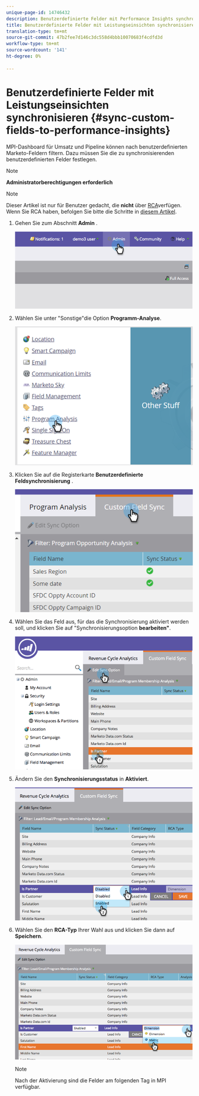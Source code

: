 ```yaml
---
unique-page-id: 14746432
description: Benutzerdefinierte Felder mit Performance Insights synchronisieren - Marketing to Docs - Produktdokumentation
title: Benutzerdefinierte Felder mit Leistungseinsichten synchronisieren
translation-type: tm+mt
source-git-commit: 47b2fee7d146c3dc558d4bbb10070683f4cdfd3d
workflow-type: tm+mt
source-wordcount: '141'
ht-degree: 0%

---
```



# Benutzerdefinierte Felder mit Leistungseinsichten synchronisieren {#sync-custom-fields-to-performance-insights}

MPI-Dashboard für Umsatz und Pipeline können nach benutzerdefinierten Marketo-Feldern filtern. Dazu müssen Sie die zu synchronisierenden benutzerdefinierten Felder festlegen.

>[!NOTE]
>
>**Administratorberechtigungen erforderlich**

>[!NOTE]
>
>Dieser Artikel ist nur für Benutzer gedacht, die **nicht** über [RCA](http://docs.marketo.com/x/lwIk)verfügen. Wenn Sie RCA haben, befolgen Sie bitte die Schritte in [diesem Artikel](http://docs.marketo.com/x/FQQk).

1. Gehen Sie zum Abschnitt **Admin** .

   ![](assets/image2014-9-19-9-3a51-3a11.png)

1. Wählen Sie unter &quot;Sonstige&quot;die Option **Programm-Analyse**.

   ![](assets/2-3.png)

1. Klicken Sie auf die Registerkarte **Benutzerdefinierte Feldsynchronisierung** .

   ![](assets/3-5.png)

1. Wählen Sie das Feld aus, für das die Synchronisierung aktiviert werden soll, und klicken Sie auf &quot;Synchronisierungsoption **bearbeiten&quot;**.

   ![](assets/image2014-9-19-9-3a51-3a36.png)

1. Ändern Sie den **Synchronisierungsstatus** in **Aktiviert**.

   ![](assets/image2014-9-19-9-3a51-3a45.png)

1. Wählen Sie den **RCA-Typ** Ihrer Wahl aus und klicken Sie dann auf **Speichern**.

   ![](assets/image2014-9-19-9-3a51-3a52.png)

   >[!NOTE]
   >
   >Nach der Aktivierung sind die Felder am folgenden Tag in MPI verfügbar.

